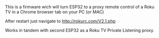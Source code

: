 This is a firmware wich will turn ESP32 to a proxy remote control of a Roku TV in a Chrome browser tab on your PC (or MAC)

After restart just navigate to http://rokurc.com/V2.1.php

Works in tandem with second ESP32 as a Roku TV Private Listening proxy.
